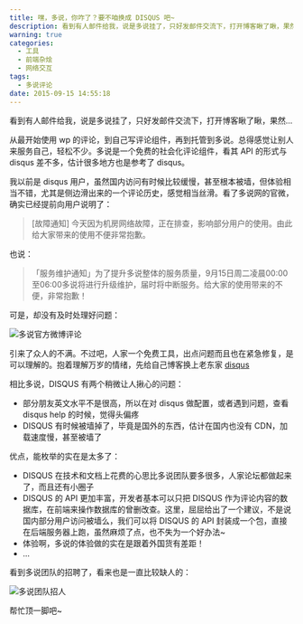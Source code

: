 ```yaml
---
title: 嘿，多说，你咋了？要不咱换成 DISQUS 吧~
description: 看到有人邮件给我，说是多说挂了，只好发邮件交流下，打开博客瞅了瞅，果然...
warning: true
categories:
  - 工具
  - 前端杂烩
  - 网络交互
tags:
  - 多说评论
date: 2015-09-15 14:55:18
---
```



看到有人邮件给我，说是多说挂了，只好发邮件交流下，打开博客瞅了瞅，果然...

<!--more-->

从最开始使用 wp 的评论，到自己写评论组件，再到托管到多说。总得感觉让别人来服务自己，轻松不少。多说是一个免费的社会化评论组件，看其 API 的形式与 disqus 差不多，估计很多地方也是参考了 disqus。

我以前是 disqus 用户，虽然国内访问有时候比较缓慢，甚至根本被墙，但体验相当不错，尤其是侧边滑出来的一个评论历史，感觉相当丝滑。看了多说网的官微，确实已经提前向用户说明了：

> [故障通知] 今天因为机房网络故障，正在排查，影响部分用户的使用。由此给大家带来的使用不便非常抱歉。

也说：

>「服务维护通知」为了提升多说整体的服务质量，9月15日周二凌晨00:00至06:00多说将进行升级维护，届时将中断服务。给大家的使用带来的不便，非常抱歉！

可是，却没有及时处理好问题：

![多说官方微博评论](../blogimgs/2015/09/15/20150902_cf630817.jpg)

引来了众人的不满。不过吧，人家一个免费工具，出点问题而且也在紧急修复，是可以理解的。抱着理解万岁的情绪，先给自己博客换上老东家 [disqus](//disqus.com/)

相比多说，DISQUS 有两个稍微让人揪心的问题：

- 部分朋友英文水平不是很高，所以在对 disqus 做配置，或者遇到问题，查看 disqus help 的时候，觉得头偏疼
- DISQUS 有时候被墙掉了，毕竟是国外的东西，估计在国内也没有 CDN，加载速度慢，甚至被墙了

优点，能枚举的实在是太多了：

- DISQUS 在技术和文档上花费的心思比多说团队要多很多，人家论坛都做起来了，而且还有小圈子
- DISQUS 的 API 更加丰富，开发者基本可以只把 DISQUS 作为评论内容的数据库，在前端来操作数据库的曾删改查。这里，屈屈给出了一个建议，不是说国内部分用户访问被墙么，我们可以将 DISQUS 的 API 封装成一个包，直接在后端服务器上跑，虽然麻烦了点，也不失为一个好办法~
- 体验啊，多说的体验做的实在是跟着外国货有差距！
- ...

看到多说团队的招聘了，看来也是一直比较缺人的：

![多说团队招人](../blogimgs/2015/09/15/20150902_bfc28ffc.jpg)

帮忙顶一脚吧~


